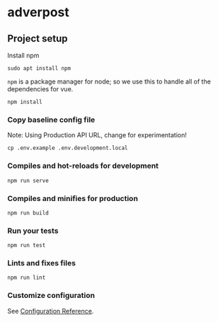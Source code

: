 # adverpost

## Project setup
Install npm
```
sudo apt install npm
```

`npm` is a package manager for node; so we use this to handle all of the dependencies for vue.
```
npm install
```

### Copy baseline config file
Note: Using Production API URL, change for experimentation!
```
cp .env.example .env.development.local
```

### Compiles and hot-reloads for development
```
npm run serve
```

### Compiles and minifies for production
```
npm run build
```

### Run your tests
```
npm run test
```

### Lints and fixes files
```
npm run lint
```

### Customize configuration
See [Configuration Reference](https://cli.vuejs.org/config/).
